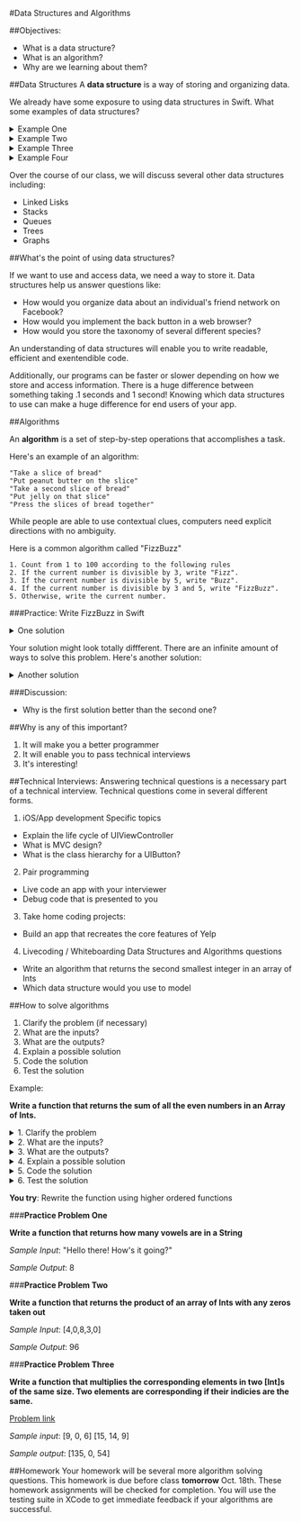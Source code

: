 #Data Structures and Algorithms

##Objectives:

- What is a data structure?
- What is an algorithm?
- Why are we learning about them?

##Data Structures
A **data structure** is a way of storing and organizing data.

We already have some exposure to using data structures in Swift.  What some examples of data structures?

<details>
	<summary>Example One</summary>
	Dictionary
</details>

<details>
	<summary>Example Two</summary>
	Array
</details>	

<details>
	<summary>Example Three</summary>
	Set
</details>

<details>
	<summary>Example Four</summary>
	Enums, Structs, and Classes
</details>	


Over the course of our class, we will discuss several other data structures including:

 - Linked Lisks
 - Stacks
 - Queues
 - Trees
 - Graphs

##What's the point of using data structures?

If we want to use and access data, we need a way to store it.  Data structures help us answer questions like:

- How would you organize data about an individual's friend network on Facebook?
- How would you implement the back button in a web browser?
- How would you store the taxonomy of several different species?

An understanding of data structures will enable you to write readable, efficient and exentendible code.

Additionally, our programs can be faster or slower depending on how we store and access information.  There is a huge difference between something taking .1 seconds and 1 second!  Knowing which data structures to use can make a huge difference for end users of your app.

##Algorithms

An **algorithm** is a set of step-by-step operations that accomplishes a task.

Here's an example of an algorithm:

```
"Take a slice of bread"
"Put peanut butter on the slice"
"Take a second slice of bread"
"Put jelly on that slice"
"Press the slices of bread together"
```

While people are able to use contextual clues, computers need explicit directions with no ambiguity.

Here is a common algorithm called "FizzBuzz"

```
1. Count from 1 to 100 according to the following rules
2. If the current number is divisible by 3, write "Fizz".
3. If the current number is divisible by 5, write "Buzz".
4. If the current number is divisible by 3 and 5, write "FizzBuzz".
5. Otherwise, write the current number.
```

###Practice:  Write FizzBuzz in Swift

<details>
	<summary>One solution</summary>
	
	for i in 1...100 {
		switch i {
			case _ where i % 15 == 0:
				print("FizzBuzz")
			case _ where i % 3 == 0:
				print("Fizz")
			case _ where i % 5 == 0:
				print("Buzz")
			default:
				print(i)	
		}
	}

</details>

Your solution might look totally diffferent.  There are an infinite amount of ways to solve this problem.   Here's another solution:

<details>
	<summary>Another solution</summary>
	
	if i == 1 { print("1") }
	if i == 2 { print("2") }
	if i == 3 { print("Fizz") }
	if i == 4 { print("4") }
	if i == 5 { print("Buzz") }
	if i == 6 { print("Fizz") }
	if i == 7 { print("7") }
	if i == 8 { print("8") }
	if i == 9 { print("Fizz") }
	if i == 10 { print("Buzz") }
	if i == 11 { print("11") }
	if i == 12 { print("Fizz") }
	if i == 13 { print("13") }
	if i == 14 { print("14") }
	if i == 15 { print("FizzBuzz") }
	if i == 16 { print("16") }
	if i == 17 { print("17") }
	if i == 18 { print("Fizz") }
	if i == 19 { print("19") }
	if i == 20 { print("Buzz") }
	if i == 21 { print("Fizz") }
	if i == 22 { print("22") }
	if i == 23 { print("23") }
	if i == 24 { print("Fizz") }
	if i == 25 { print("Buzz") }
	if i == 26 { print("26") }
	if i == 27 { print("Fizz") }
	if i == 28 { print("28") }
	if i == 29 { print("29") }
	if i == 30 { print("FizzBuzz") }
	if i == 31 { print("31") }
	if i == 32 { print("32") }
	if i == 33 { print("Fizz") }
	if i == 34 { print("34") }
	if i == 35 { print("Buzz") }
	if i == 36 { print("Fizz") }
	if i == 37 { print("37") }
	if i == 38 { print("38") }
	if i == 39 { print("Fizz") }
	if i == 40 { print("Buzz") }
	if i == 41 { print("41") }
	if i == 42 { print("Fizz") }
	if i == 43 { print("43") }
	if i == 44 { print("44") }
	if i == 45 { print("FizzBuzz") }
	if i == 46 { print("46") }
	if i == 47 { print("47") }
	if i == 48 { print("Fizz") }
	if i == 49 { print("49") }
	if i == 50 { print("Buzz") }
	if i == 51 { print("Fizz") }
	if i == 52 { print("52") }
	if i == 53 { print("53") }
	if i == 54 { print("Fizz") }
	if i == 55 { print("Buzz") }
	if i == 56 { print("56") }
	if i == 57 { print("Fizz") }
	if i == 58 { print("58") }
	if i == 59 { print("59") }
	if i == 60 { print("FizzBuzz") }
	if i == 61 { print("61") }
	if i == 62 { print("62") }
	if i == 63 { print("Fizz") }
	if i == 64 { print("64") }
	if i == 65 { print("Buzz") }
	if i == 66 { print("Fizz") }
	if i == 67 { print("67") }
	if i == 68 { print("68") }
	if i == 69 { print("Fizz") }
	if i == 70 { print("Buzz") }
	if i == 71 { print("71") }
	if i == 72 { print("Fizz") }
	if i == 73 { print("73") }
	if i == 74 { print("74") }
	if i == 75 { print("FizzBuzz") }
	if i == 76 { print("76") }
	if i == 77 { print("77") }
	if i == 78 { print("Fizz") }
	if i == 79 { print("79") }
	if i == 80 { print("Buzz") }
	if i == 81 { print("Fizz") }
	if i == 82 { print("82") }
	if i == 83 { print("83") }
	if i == 84 { print("Fizz") }
	if i == 85 { print("Buzz") }
	if i == 86 { print("86") }
	if i == 87 { print("Fizz") }
	if i == 88 { print("88") }
	if i == 89 { print("89") }
	if i == 90 { print("FizzBuzz") }
	if i == 91 { print("91") }
	if i == 92 { print("92") }
	if i == 93 { print("Fizz") }
	if i == 94 { print("94") }
	if i == 95 { print("Buzz") }
	if i == 96 { print("Fizz") }
	if i == 97 { print("97") }
	if i == 98 { print("98") }
	if i == 99 { print("Fizz") }
	if i == 100 { print("Buzz") }

</details>

###Discussion:
- Why is the first solution better than the second one?

##Why is any of this important?
1. It will make you a better programmer
2. It will enable you to pass technical interviews
3. It's interesting!


##Technical Interviews:
Answering technical questions is a necessary part of a technical interview.  Technical questions come in several different forms.

1. iOS/App development Specific topics
  - Explain the life cycle of UIViewController
  - What is MVC design?
  - What is the class hierarchy for a UIButton?

2. Pair programming
 - Live code an app with your interviewer
 - Debug code that is presented to you

3. Take home coding projects:
 - Build an app that recreates the core features of Yelp

4. Livecoding / Whiteboarding Data Structures and Algorithms questions
 - Write an algorithm that returns the second smallest integer in an array of Ints
 - Which data structure would you use to model 

 
##How to solve algorithms 
1. Clarify the problem (if necessary)
2. What are the inputs?
3. What are the outputs?
4. Explain a possible solution
5. Code the solution
6. Test the solution

Example:

**Write a function that returns the sum of all the even numbers in an Array of Ints.**

<details>
	<summary> 1. Clarify the problem</summary>
	
	Is zero even or odd?
	Can negative numbers be even?
	
</details>

<details>
	<summary> 2. What are the inputs?</summary>
	
	An array of Ints as an [Int]
	
</details>	

<details>
	<summary> 3. What are the outputs?</summary>
	
	The sum of the even numbers as an Int.
	
</details>	

<details>
	<summary> 4. Explain a possible solution</summary>
	
	- Initialize a variable Int called "sum" and set sum equal to zero
	- Iterate through the array of Ints
	- Check each Int if even by checking if the Int is divisible by two
	- If the Int is divisible by two, increment sum by the number
	- Return sum after you check each Int
	
</details>	

<details>
	<summary> 5. Code the solution </summary>
	
	func sumAllEven(arr: [Int]) -> Int {
		var sum = 0
		for num in arr {
			if num % 2 == 0 {
				sum += num
			}
		}
		return sum
	}
</details>	

<details>
	<summary> 6. Test the solution </summary>
	
	input: [2,5,7,6]
	output: 8
	
</details>


**You try**: Rewrite the function using higher ordered functions


###**Practice Problem One**

**Write a function that returns how many vowels are in a String**

*Sample Input*: "Hello there!  How's it going?"

*Sample Output*: 8



###**Practice Problem Two**

**Write a function that returns the product of an array of Ints with any zeros taken out**

*Sample Input*: [4,0,8,3,0]

*Sample Output*: 96


###**Practice Problem Three**

**Write a function that multiplies the corresponding elements in two [Int]s of the same size.  Two elements are corresponding if their indicies are the same.**

[Problem link](https://www.codeeval.com/open_challenges/113/)

*Sample input*: [9, 0, 6]  [15, 14, 9]

*Sample output*: [135, 0, 54]

##Homework
Your homework will be several more algorithm solving questions.  This homework is due before class **tomorrow** Oct. 18th.  These homework assignments will be checked for completion.  You will use the testing suite in XCode to get immediate feedback if your algorithms are successful.
